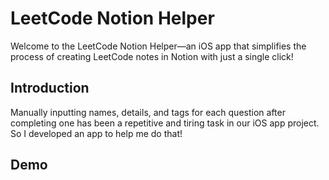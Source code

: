 # LeetCode Notion Helper
Welcome to the LeetCode Notion Helper—an iOS app that simplifies the process of creating LeetCode notes in Notion with just a single click!

## Introduction
Manually inputting names, details, and tags for each question after completing one has been a repetitive and tiring task in our iOS app project.
So I developed an app to help me do that!

## Demo
